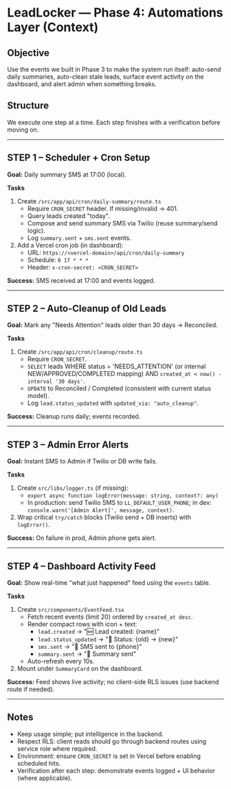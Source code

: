 # LeadLocker — Phase 4: Automations Layer (Context)

## Objective
Use the events we built in Phase 3 to make the system run itself: auto-send daily summaries, auto-clean stale leads, surface event activity on the dashboard, and alert admin when something breaks.

## Structure
We execute one step at a time. Each step finishes with a verification before moving on.

---

## STEP 1 – Scheduler + Cron Setup
**Goal:** Daily summary SMS at 17:00 (local).

**Tasks**
1. Create `/src/app/api/cron/daily-summary/route.ts`
   - Require `CRON_SECRET` header. If missing/invalid → 401.
   - Query leads created "today".
   - Compose and send summary SMS via Twilio (reuse summary/send logic).
   - Log `summary.sent` + `sms.sent` events.
2. Add a Vercel cron job (in dashboard):
   - URL: `https://<vercel-domain>/api/cron/daily-summary`
   - Schedule: `0 17 * * *`
   - Header: `x-cron-secret: <CRON_SECRET>`

**Success:** SMS received at 17:00 and events logged.

---

## STEP 2 – Auto-Cleanup of Old Leads
**Goal:** Mark any "Needs Attention" leads older than 30 days → Reconciled.

**Tasks**
1. Create `/src/app/api/cron/cleanup/route.ts`
   - Require `CRON_SECRET`.
   - `SELECT` leads WHERE status = 'NEEDS_ATTENTION' (or internal NEW/APPROVED/COMPLETED mapping) AND `created_at < now() - interval '30 days'`.
   - `UPDATE` to Reconciled / Completed (consistent with current status model).
   - Log `lead.status_updated` with `updated_via: "auto_cleanup"`.

**Success:** Cleanup runs daily; events recorded.

---

## STEP 3 – Admin Error Alerts
**Goal:** Instant SMS to Admin if Twilio or DB write fails.

**Tasks**
1. Create `src/libs/logger.ts` (if missing):
   - `export async function logError(message: string, context?: any)`
   - In production: send Twilio SMS to `LL_DEFAULT_USER_PHONE`; in dev: `console.warn('[Admin Alert]', message, context)`.
2. Wrap critical `try/catch` blocks (Twilio send + DB inserts) with `logError()`.

**Success:** On failure in prod, Admin phone gets alert.

---

## STEP 4 – Dashboard Activity Feed
**Goal:** Show real-time "what just happened" feed using the `events` table.

**Tasks**
1. Create `src/components/EventFeed.tsx`
   - Fetch recent events (limit 20) ordered by `created_at desc`.
   - Render compact rows with icon + text:
     - `lead.created` → "🆕 Lead created: {name}"
     - `lead.status_updated` → "🔁 Status: {old} → {new}"
     - `sms.sent` → "📨 SMS sent to {phone}"
     - `summary.sent` → "🧾 Summary sent"
   - Auto-refresh every 10s.
2. Mount under `SummaryCard` on the dashboard.

**Success:** Feed shows live activity; no client-side RLS issues (use backend route if needed).

---

## Notes
- Keep usage simple; put intelligence in the backend.
- Respect RLS: client reads should go through backend routes using service role where required.
- Environment: ensure `CRON_SECRET` is set in Vercel before enabling scheduled hits.
- Verification after each step: demonstrate events logged + UI behavior (where applicable).


